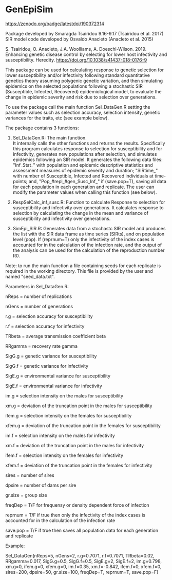# GenEpiSim
https://zenodo.org/badge/latestdoi/190372314 

Package developed by Smaragda Tsairidou 9.16-9.17 (Tsairidou et al. 2017)
SIR model code developed by Osvaldo Anacleto (Anacleto et al. 2015)

S. Tsairidou, O. Anacleto, J.A. Woolliams, A. Doeschl-Wilson. 2019. Enhancing genetic disease control by selecting for lower host infectivity and susceptibility. Heredity. https://doi.org/10.1038/s41437-018-0176-9 


This package can be used for calculating response to genetic selection for lower susceptibility and/or infectivity following standard quantitative genetics theory assuming polygenic genetic variation, and then simulating epidemics on the selected populations following a stochastic SIR (Susceptible, Infected, Recovered) epidemiological model, to evaluate the change in epidemic severity and risk due to selection over generations.

To use the package call the main function Sel_DataGen.R setting the parameter values such as selection accuracy, selection intensity, genetic variances for the traits, etc (see example below). 

The package contains 3 functions:

1) Sel_DataGen.R: The main function.  
   It internally calls the other functions and returns the results. Specifically this program calculates response to selection for susceptibility and for infectivity, generates new populations after selection, and simulates epidemics following an SIR model. 
   It generates the following data files: "Inf_Stat_" with population and epidemic descriptive statistics and assessment measures of epidemic severity and duration; "SIRtime_" with number of Susceptible, Infected and Recovered individuals at time-points; and, "Pop_#repl_#gen_Susc_Inf_" if (save.pop=T), saving all data for each population in each generation and replicate. 
   The user can modify the parameter values when calling this function (see below). 

2) RespSelCalc_inf_susc.R: Function to calculate Response to selection for susceptibility and infectivity over generations. It calculates response to selection by calculating the change in the mean and variance of susceptibility and infectivity over generations. 

3) SimEpi_SIR.R: Generates data from a stochastc SIR model and produces the list with the SIR data frame as time series (SIRts), and on population level (pop). If (reprnum=T) only the infectivity of the index cases is accounted for in the calculation of the infection rate, and the output of the analysis can be used for the calculation of the reproduction number R0.    

Note: to run the main function a file containing seeds for each replicate is required in the working directory. This file is provided by the user and named "seed_data.txt".

Parameters in Sel_DataGen.R:

nReps = number of replications

nGens = number of generations

r.g = selection accuracy for susceptibility

r.f = selection accuracy for infectivity

TRbeta = average transmission coefficient beta

RRgamma = recovery rate gamma

SigG.g = genetic variance for susceptibility

SigG.f = genetic variance for infectivity

SigE.g = environmental variance for susceptibility

SigE.f = environmental variance for infectivity

im.g = selection intensity on the males for susceptibility

xm.g = deviation of the truncation point in the males for susceptibility

ifem.g = selection intensity on the females for susceptibility

xfem.g = deviation of the truncation point in the females for susceptibility

im.f = selection intensity on the males for infectivity

xm.f = deviation of the truncation point in the males for infectivity

ifem.f = selection intensity on the females for infectivity 

xfem.f = deviation of the truncation point in the females for infectivity   

sires = number of sires

dpsire = number of dams per sire

gr.size = group size

freqDep = T/F for frequensy or density dependent force of infection

reprnum = T/F if true then only the infectivity of the index cases is accounted for in the calculation of the infection rate 

save.pop = T/F if true then saves all population data for each generation and replicate

Example:

Sel_DataGen(nReps=5, nGens=2, r.g=0.7071, r.f=0.7071, TRbeta=0.02, RRgamma=0.017, SigG.g=0.5, SigG.f=0.5, SigE.g=2, SigE.f=2, im.g=0.798, xm.g=0, ifem.g=0, xfem.g=0, im.f=0.35, xm.f=-0.842, ifem.f=0, xfem.f=0, sires=200, dpsire=50, gr.size=100, freqDep=T, reprnum=T, save.pop=F)
